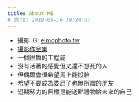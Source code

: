 ```yaml
---
title: About ME
# date: 2019-05-16 18:24:07
---
```


* 攝影 IG: [elmophoto.tw](https://www.instagram.com/elmophoto.tw)
* [攝影作品集](https://elmohsiao.myportfolio.com/)
* 一個很魯的工程屍
* 沒有活著的感覺但又還不想死的人
* 但偶爾會很希望馬上能投胎
* 希望不要成為委屈了也無所謂的朋友
* 短期努力的目標是能送點禮物給未來的自己